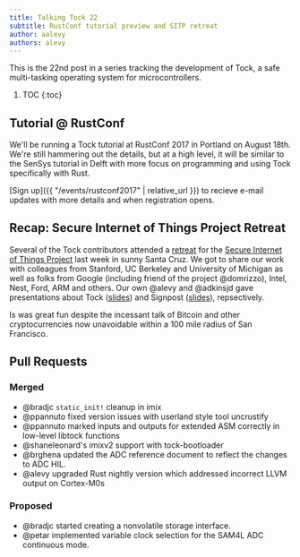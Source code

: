 ```yaml
---
title: Talking Tock 22
subtitle: RustConf tutorial preview and SITP retreat
author: aalevy
authors: alevy
---
```


This is the 22nd post in a series tracking the development of Tock, a
safe multi-tasking operating system for microcontrollers.

1. TOC
{:toc}

## Tutorial @ RustConf

We'll be running a Tock tutorial at RustConf 2017 in Portland on August 18th.
We're still hammering out the details, but at a high level, it will be similar
to the SenSys tutorial in Delft with more focus on programming and using Tock
specifically with Rust.

[Sign up]({{ "/events/rustconf2017" | relative_url }}) to recieve e-mail
updates with more details and when registration opens.

## Recap: Secure Internet of Things Project Retreat

Several of the Tock contributors attended a
[retreat](http://iot.stanford.edu/retreat17/index.html) for the [Secure
Internet of Things Project](http://iot.stanford.edu) last week in sunny Santa
Cruz. We got to share our work with colleagues from Stanford, UC Berkeley and
University of Michigan as well as folks from Google (including friend of the
project @domrizzo), Intel, Nest, Ford, ARM and others. Our own @alevy and
@adkinsjd gave presentations about Tock
([slides](http://iot.stanford.edu/retreat17/sitp17-tock.pdf)) and Signpost
([slides](http://iot.stanford.edu/retreat17/sitp17-signpost.pdf)),
repsectively.

Is was great fun despite the incessant talk of Bitcoin and other
cryptocurrencies now unavoidable within a 100 mile radius of San Francisco.

## Pull Requests

### Merged

  * @bradjc `static_init!` cleanup in imix
  * @ppannuto fixed version issues with userland style tool uncrustify
  * @ppannuto marked inputs and outputs for extended ASM correctly in low-level
    libtock functions
  * @shaneleonard's imixv2 support with tock-bootloader
  * @brghena updated the ADC reference document to reflect the changes to ADC
    HIL.
  * @alevy upgraded Rust nightly version which addressed incorrect LLVM output
    on Cortex-M0s

### Proposed

  * @bradjc started creating a nonvolatile storage interface.
  * @petar implemented variable clock selection for the SAM4L ADC continuous
    mode.

[#409]: https://github.com/helena-project/tock/pull/409
[#421]: https://github.com/helena-project/tock/pull/421
[#422]: https://github.com/helena-project/tock/pull/422
[#423]: https://github.com/helena-project/tock/pull/423
[#424]: https://github.com/helena-project/tock/pull/424
[#425]: https://github.com/helena-project/tock/pull/425
[#426]: https://github.com/helena-project/tock/pull/426
